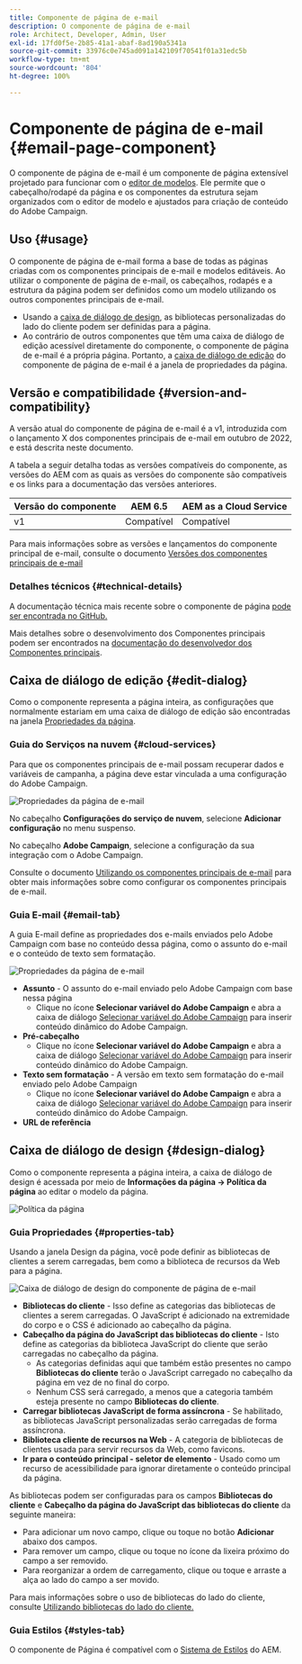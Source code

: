 ```yaml
---
title: Componente de página de e-mail
description: O componente de página de e-mail
role: Architect, Developer, Admin, User
exl-id: 17fd0f5e-2b85-41a1-abaf-8ad190a5341a
source-git-commit: 33976c0e745ad091a142109f70541f01a31edc5b
workflow-type: tm+mt
source-wordcount: '804'
ht-degree: 100%

---
```



# Componente de página de e-mail {#email-page-component}

O componente de página de e-mail é um componente de página extensível projetado para funcionar com o [editor de modelos](https://experienceleague.adobe.com/docs/experience-manager-cloud-service/sites/authoring/features/templates.html?lang=pt-BR). Ele permite que o cabeçalho/rodapé da página e os componentes da estrutura sejam organizados com o editor de modelo e ajustados para criação de conteúdo do Adobe Campaign.

## Uso {#usage}

O componente de página de e-mail forma a base de todas as páginas criadas com os componentes principais de e-mail e modelos editáveis. Ao utilizar o componente de página de e-mail, os cabeçalhos, rodapés e a estrutura da página podem ser definidos como um modelo utilizando os outros componentes principais de e-mail.

* Usando a [caixa de diálogo de design](#design-dialog), as bibliotecas personalizadas do lado do cliente podem ser definidas para a página.
* Ao contrário de outros componentes que têm uma caixa de diálogo de edição acessível diretamente do componente, o componente de página de e-mail é a própria página. Portanto, a [caixa de diálogo de edição](#edit-dialog) do componente de página de e-mail é a janela de propriedades da página.

## Versão e compatibilidade {#version-and-compatibility}

A versão atual do componente de página de e-mail é a v1, introduzida com o lançamento X dos componentes principais de e-mail em outubro de 2022, e está descrita neste documento.

A tabela a seguir detalha todas as versões compatíveis do componente, as versões do AEM com as quais as versões do componente são compatíveis e os links para a documentação das versões anteriores.

| Versão do componente | AEM 6.5 | AEM as a Cloud Service |
|---|---|---|
| v1 | Compatível | Compatível |

Para mais informações sobre as versões e lançamentos do componente principal de e-mail, consulte o documento [Versões dos componentes principais de e-mail](/help/email/versions.md)

### Detalhes técnicos {#technical-details}

A documentação técnica mais recente sobre o componente de página [pode ser encontrada no GitHub.](https://adobe.com/go/aem_cmp_tech_email_page_v1)

Mais detalhes sobre o desenvolvimento dos Componentes principais podem ser encontrados na [documentação do desenvolvedor dos Componentes principais](/help/developing/overview.md).

## Caixa de diálogo de edição {#edit-dialog}

Como o componente representa a página inteira, as configurações que normalmente estariam em uma caixa de diálogo de edição são encontradas na janela [Propriedades da página](https://experienceleague.adobe.com/docs/experience-manager-cloud-service/sites/authoring/fundamentals/page-properties.html?lang=pt-BR).

### Guia do Serviços na nuvem {#cloud-services}

Para que os componentes principais de e-mail possam recuperar dados e variáveis de campanha, a página deve estar vinculada a uma configuração do Adobe Campaign.

![Propriedades da página de e-mail](/help/email/assets/email-page-properties.png)

No cabeçalho **Configurações do serviço de nuvem**, selecione **Adicionar configuração** no menu suspenso.

No cabeçalho **Adobe Campaign**, selecione a configuração da sua integração com o Adobe Campaign.

Consulte o documento [Utilizando os componentes principais de e-mail](/help/email/using.md) para obter mais informações sobre como configurar os componentes principais de e-mail.

### Guia E-mail {#email-tab}

A guia E-mail define as propriedades dos e-mails enviados pelo Adobe Campaign com base no conteúdo dessa página, como o assunto do e-mail e o conteúdo de texto sem formatação.

![Propriedades da página de e-mail](/help/email/assets/email-page-properties-email.png)

* **Assunto** - O assunto do e-mail enviado pelo Adobe Campaign com base nessa página
   * Clique no ícone **Selecionar variável do Adobe Campaign** e abra a caixa de diálogo [Selecionar variável do Adobe Campaign](/help/email/campaign-variables.md) para inserir conteúdo dinâmico do Adobe Campaign.
* **Pré-cabeçalho**
   * Clique no ícone **Selecionar variável do Adobe Campaign** e abra a caixa de diálogo [Selecionar variável do Adobe Campaign](/help/email/campaign-variables.md) para inserir conteúdo dinâmico do Adobe Campaign.
* **Texto sem formatação** - A versão em texto sem formatação do e-mail enviado pelo Adobe Campaign
   * Clique no ícone **Selecionar variável do Adobe Campaign** e abra a caixa de diálogo [Selecionar variável do Adobe Campaign](/help/email/campaign-variables.md) para inserir conteúdo dinâmico do Adobe Campaign.
* **URL de referência**

## Caixa de diálogo de design {#design-dialog}

Como o componente representa a página inteira, a caixa de diálogo de design é acessada por meio de **Informações da página -> Política da página** ao editar o modelo da página.

![Política da página](/help/assets/page-policy.png)

### Guia Propriedades {#properties-tab}

Usando a janela Design da página, você pode definir as bibliotecas de clientes a serem carregadas, bem como a biblioteca de recursos da Web para a página.

![Caixa de diálogo de design do componente de página de e-mail](/help/email/assets/email-page-design.png)

* **Bibliotecas do cliente** - Isso define as categorias das bibliotecas de clientes a serem carregadas. O JavaScript é adicionado na extremidade do corpo e o CSS é adicionado ao cabeçalho da página.
* **Cabeçalho da página do JavaScript das bibliotecas do cliente** - Isto define as categorias da biblioteca JavaScript do cliente que serão carregadas no cabeçalho da página.
   * As categorias definidas aqui que também estão presentes no campo **Bibliotecas do cliente** terão o JavaScript carregado no cabeçalho da página em vez de no final do corpo.
   * Nenhum CSS será carregado, a menos que a categoria também esteja presente no campo **Bibliotecas do cliente**.
* **Carregar bibliotecas JavaScript de forma assíncrona** - Se habilitado, as bibliotecas JavaScript personalizadas serão carregadas de forma assíncrona.
* **Biblioteca cliente de recursos na Web** - A categoria de bibliotecas de clientes usada para servir recursos da Web, como favicons.
* **Ir para o conteúdo principal - seletor de elemento** - Usado como um recurso de acessibilidade para ignorar diretamente o conteúdo principal da página.

As bibliotecas podem ser configuradas para os campos **Bibliotecas do cliente** e **Cabeçalho da página do JavaScript das bibliotecas do cliente** da seguinte maneira:

* Para adicionar um novo campo, clique ou toque no botão **Adicionar** abaixo dos campos.
* Para remover um campo, clique ou toque no ícone da lixeira próximo do campo a ser removido.
* Para reorganizar a ordem de carregamento, clique ou toque e arraste a alça ao lado do campo a ser movido.

Para mais informações sobre o uso de bibliotecas do lado do cliente, consulte [Utilizando bibliotecas do lado do cliente.](https://helpx.adobe.com/br/experience-manager/6-5/sites/developing/using/clientlibs.html)

### Guia Estilos {#styles-tab}

O componente de Página é compatível com o [Sistema de Estilos](/help/get-started/authoring.md#component-styling) do AEM.
